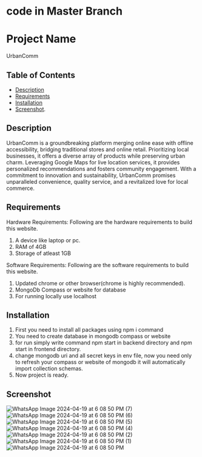 # code in Master Branch

# Project Name

UrbanComm

## Table of Contents

- [Description](#description)
- [Requirements](#requirements)
- [Installation](#installation)
- [Screenshot](#screenshot).
## Description

UrbanComm is a groundbreaking platform merging online ease with offline accessibility, bridging traditional stores and online retail. Prioritizing local businesses, it offers a diverse array of products while preserving urban charm. Leveraging Google Maps for live location services, it provides personalized recommendations and fosters community engagement. With a commitment to innovation and sustainability, UrbanComm promises unparalleled convenience, quality service, and a revitalized love for local commerce.

## Requirements

Hardware Requirements: 
Following are the hardware requirements to build this website.
1. A device like laptop or pc.
2. RAM of 4GB
3. Storage of atleast 1GB

Software Requirements:
Following are the software requirements to build this website.
1. Updated chrome or other browser(chrome is highly recommended).
2. MongoDb Compass or website for database
3. For running locally use localhost

## Installation

1. First you need to install all packages using npm i command
2. You need to create database in mongodb compass or website
3. for run simply write command npm start in backend directory and npm start in frontend directory.
4. change mongodb uri and all secret keys in env file, now you need only to refresh your compass or website of mongodb it will automatically import collection schemas.
6. Now project is ready.

## Screenshot

![WhatsApp Image 2024-04-19 at 6 08 50 PM (7)](https://github.com/Param-Bavarva03/UrbanComm_MultivendorEcommerce_WebSite/assets/119919521/43607ffb-fbcb-4f53-bb06-ac80ec270cc9)
![WhatsApp Image 2024-04-19 at 6 08 50 PM (6)](https://github.com/Param-Bavarva03/UrbanComm_MultivendorEcommerce_WebSite/assets/119919521/ba26875c-2b7f-416b-8526-634cde9c61bd)
![WhatsApp Image 2024-04-19 at 6 08 50 PM (5)](https://github.com/Param-Bavarva03/UrbanComm_MultivendorEcommerce_WebSite/assets/119919521/d96566be-0d98-488c-bab3-d8cea3fe33cd)
![WhatsApp Image 2024-04-19 at 6 08 50 PM (4)](https://github.com/Param-Bavarva03/UrbanComm_MultivendorEcommerce_WebSite/assets/119919521/1c7b7088-2349-4517-b2e4-a709af0cbde1)
![WhatsApp Image 2024-04-19 at 6 08 50 PM (2)](https://github.com/Param-Bavarva03/UrbanComm_MultivendorEcommerce_WebSite/assets/119919521/19bc26f4-7eb5-4f15-901d-d31ca74c4008)
![WhatsApp Image 2024-04-19 at 6 08 50 PM (1)](https://github.com/Param-Bavarva03/UrbanComm_MultivendorEcommerce_WebSite/assets/119919521/fcd22d79-d7e5-40b7-ae80-5a093851d7ba)
![WhatsApp Image 2024-04-19 at 6 08 50 PM](https://github.com/Param-Bavarva03/UrbanComm_MultivendorEcommerce_WebSite/assets/119919521/bf762dc1-bb2c-40f8-8361-ff80c62f8068)

